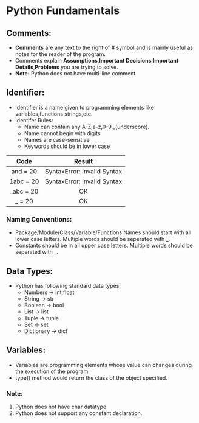 # Python Fundamentals

## Comments:
* __Comments__ are any text to the right of # symbol and is mainly useful as notes for the reader of the program.
* Comments explain __Assumptions__,__Important Decisions__,__Important Details__,__Problems__ you are trying to solve.
* __Note:__ Python does not have multi-line comment

## Identifier:
* Identifier is a name given to programming elements like variables,functions strings,etc.
* Identifer Rules:
  * Name can contain any A-Z,a-z,0-9,_(underscore).
  * Name cannot begin with digits
  * Names are case-sensitive
  * Keywords should be in lower case

| Code      | Result |
| :-----------: | :-----------: |
|  and = 20      | SyntaxError: Invalid Syntax       |
| 1abc = 20   | SyntaxError: Invalid Syntax       |
| _abc = 20 | OK|
| _ = 20| OK|


### Naming Conventions:

* Package/Module/Class/Variable/Functions Names should start with all lower case letters. Multiple words should be seperated with _.
* Constants should be in all upper case letters. Multiple words should be seperated with _.

## Data Types:
* Python has following standard data types:
  * Numbers -> int,float
  * String -> str
  * Boolean -> bool
  * List -> list
  * Tuple -> tuple
  * Set -> set
  * Dictionary -> dict

## Variables:
* Variables are programming elements whose value can changes during the execution of the program.
* type() method would return the class of the object specified.

### Note:
1. Python does not have char datatype
2. Python does not support any constant declaration.